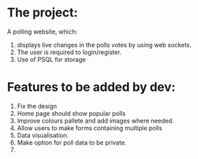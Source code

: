 # The project:
A polling website, which:
1. displays live changes in the polls votes by using web sockets.
2. The user is required to login/register.
3. Use of PSQL for storage

# Features to be added by dev:
1. Fix the design
  1. Home page should show popular polls
  2. Improve colours pallete and add images where needed.
2. Allow users to make forms containing multiple polls
3. Data visualisation.
4. Make option for poll data to be private.
5. 
